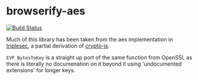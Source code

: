 browserify-aes
====

[![Build Status](https://travis-ci.org/calvinmetcalf/browserify-aes.svg)](https://travis-ci.org/calvinmetcalf/browserify-aes)

Much of this library has been taken from the aes implementation in [triplesec](https://github.com/keybase/triplesec),  a partial derivation of [crypto-js](https://code.google.com/p/crypto-js/).

`EVP_BytesToKey` is a straight up port of the same function from OpenSSL as there is literally no documenation on it beyond it using 'undocumented extensions' for longer keys.
